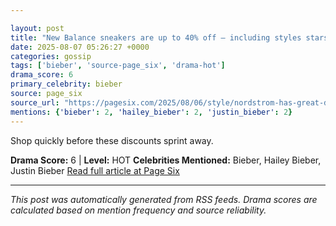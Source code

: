 ```yaml
---

layout: post
title: "New Balance sneakers are up to 40% off — including styles stars like Hailey Bieber wear""
date: 2025-08-07 05:26:27 +0000
categories: gossip
tags: ['bieber', 'source-page_six', 'drama-hot']
drama_score: 6
primary_celebrity: bieber
source: page_six
source_url: "https://pagesix.com/2025/08/06/style/nordstrom-has-great-deals-on-new-balance-sneakers-right-now/""
mentions: {'bieber': 2, 'hailey_bieber': 2, 'justin_bieber': 2}
---
```


Shop quickly before these discounts sprint away.

**Drama Score:** 6 | **Level:** HOT **Celebrities Mentioned:** Bieber, Hailey Bieber, Justin Bieber [Read full article at Page Six](https://pagesix.com/2025/08/06/style/nordstrom-has-great-deals-on-new-balance-sneakers-right-now/)

---

*This post was automatically generated from RSS feeds. Drama scores are calculated based on mention frequency and source reliability.*